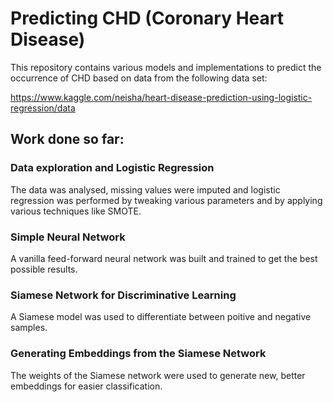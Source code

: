 # Predicting CHD (Coronary Heart Disease)

This repository contains various models and implementations to predict the occurrence of CHD based on data from the following data set:

https://www.kaggle.com/neisha/heart-disease-prediction-using-logistic-regression/data

## Work done so far:


### Data exploration and Logistic Regression
The data was analysed, missing values were imputed and logistic regression was performed by tweaking various parameters and by applying various techniques like SMOTE.

### Simple Neural Network
A vanilla feed-forward neural network was built and trained to get the best possible results.

### Siamese Network for Discriminative Learning
A Siamese model was used to differentiate between poitive and negative samples.

### Generating Embeddings from the Siamese Network
The weights of the Siamese network were used to generate new, better embeddings for easier classification.
